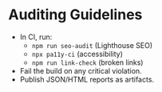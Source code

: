 # Auditing Guidelines

- In CI, run:  
  - `npm run seo-audit` (Lighthouse SEO)  
  - `npx pa11y-ci` (accessibility)  
  - `npm run link-check` (broken links)
- Fail the build on any critical violation.
- Publish JSON/HTML reports as artifacts.
